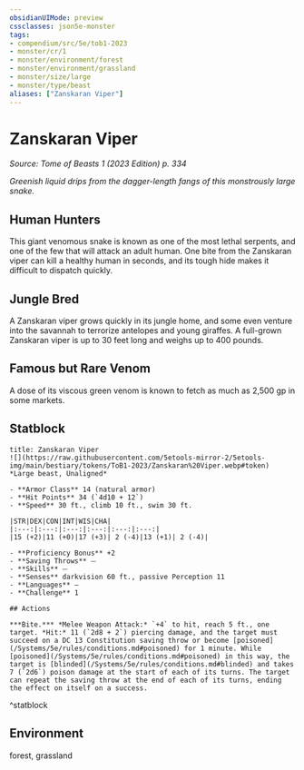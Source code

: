 ```yaml
---
obsidianUIMode: preview
cssclasses: json5e-monster
tags:
- compendium/src/5e/tob1-2023
- monster/cr/1
- monster/environment/forest
- monster/environment/grassland
- monster/size/large
- monster/type/beast
aliases: ["Zanskaran Viper"]
---
```

# Zanskaran Viper
*Source: Tome of Beasts 1 (2023 Edition) p. 334*  

*Greenish liquid drips from the dagger-length fangs of this monstrously large snake.*

## Human Hunters

This giant venomous snake is known as one of the most lethal serpents, and one of the few that will attack an adult human. One bite from the Zanskaran viper can kill a healthy human in seconds, and its tough hide makes it difficult to dispatch quickly.

## Jungle Bred

A Zanskaran viper grows quickly in its jungle home, and some even venture into the savannah to terrorize antelopes and young giraffes. A full-grown Zanskaran viper is up to 30 feet long and weighs up to 400 pounds.

## Famous but Rare Venom

A dose of its viscous green venom is known to fetch as much as 2,500 gp in some markets.

## Statblock

```ad-statblock
title: Zanskaran Viper
![](https://raw.githubusercontent.com/5etools-mirror-2/5etools-img/main/bestiary/tokens/ToB1-2023/Zanskaran%20Viper.webp#token)
*Large beast, Unaligned*

- **Armor Class** 14 (natural armor)
- **Hit Points** 34 (`4d10 + 12`)
- **Speed** 30 ft., climb 10 ft., swim 30 ft.

|STR|DEX|CON|INT|WIS|CHA|
|:---:|:---:|:---:|:---:|:---:|:---:|
|15 (+2)|11 (+0)|17 (+3)| 2 (-4)|13 (+1)| 2 (-4)|

- **Proficiency Bonus** +2
- **Saving Throws** ⏤
- **Skills** ⏤
- **Senses** darkvision 60 ft., passive Perception 11
- **Languages** —
- **Challenge** 1

## Actions

***Bite.*** *Melee Weapon Attack:* `+4` to hit, reach 5 ft., one target. *Hit:* 11 (`2d8 + 2`) piercing damage, and the target must succeed on a DC 13 Constitution saving throw or become [poisoned](/Systems/5e/rules/conditions.md#poisoned) for 1 minute. While [poisoned](/Systems/5e/rules/conditions.md#poisoned) in this way, the target is [blinded](/Systems/5e/rules/conditions.md#blinded) and takes 7 (`2d6`) poison damage at the start of each of its turns. The target can repeat the saving throw at the end of each of its turns, ending the effect on itself on a success.
```
^statblock

## Environment

forest, grassland